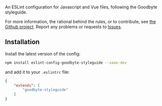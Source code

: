 An ESLint configuration for Javascript and Vue files, following the Goodbyte styleguide.

For more information, the rational behind the rules, or to contribute, see [the Github project](https://github.com/GoodbyteCo/Linter-Config). Report any problems or requests to [Issues](https://github.com/GoodbyteCo/Linter-Config/issues).

## Installation

Install the latest version of the config: 

```bash
npm install eslint-config-goodbyte-styleguide --save-dev
```

and add it to your `.eslintrc` file:

```json
{
    "extends": [
        "goodbyte-styleguide"
    ]
}
```